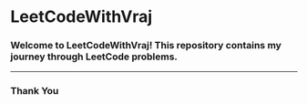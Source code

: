 # LeetCodeWithVraj

### Welcome to LeetCodeWithVraj! This repository contains my journey through LeetCode problems.
---
### Thank You
